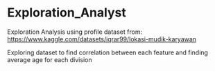 # Exploration_Analyst
Exploration Analysis using profile dataset from: https://www.kaggle.com/datasets/iqrar99/lokasi-mudik-karyawan

Exploring dataset to find correlation between each feature and finding average age for each division
